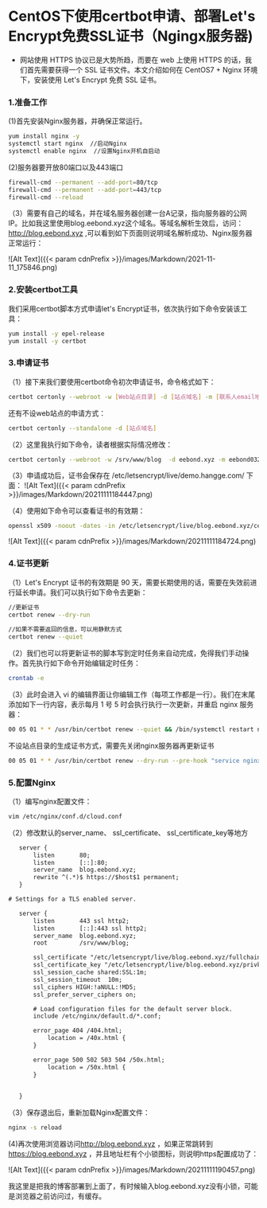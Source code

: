 # CentOS下使用certbot申请、部署Let's Encrypt免费SSL证书（Ngingx服务器)



- 网站使用 HTTPS 协议已是大势所趋，而要在 web 上使用 HTTPS 的话，我们首先需要获得一个 SSL 证书文件。本文介绍如何在 CentOS7 + Nginx 环境下，安装使用 Let's Encrypt 免费 SSL 证书。


### 1.准备工作

(1)首先安装Nginx服务器，并确保正常运行。

```bash
yum install nginx -y
systemctl start nginx  //启动Nginx
systemctl enable nginx  //设置Nginx开机自启动
```

(2)服务器要开放80端口以及443端口

```bash
firewall-cmd --permanent --add-port=80/tcp
firewall-cmd --permanent --add-port=443/tcp
firewall-cmd --reload
```

（3）需要有自己的域名，并在域名服务器创建一台A记录，指向服务器的公网IP。比如我这里使用blog.eebond.xyz这个域名。等域名解析生效后，访问：<http://blog.eebond.xyz> ,可以看到如下页面则说明域名解析成功、Nginx服务器正常运行：

![Alt Text]({{< param cdnPrefix >}}/images/Markdown/2021-11-11_175846.png)

### 2.安装certbot工具

我们采用certbot脚本方式申请let's Encrypt证书，依次执行如下命令安装该工具：

```bash
yum install -y epel-release
yum install -y certbot
```

### 3.申请证书

（1）接下来我们要使用certbot命令初次申请证书，命令格式如下：

```bash
certbot certonly --webroot -w [Web站点目录] -d [站点域名] -m [联系人email地址] --agree-tos
```

还有不设web站点的申请方式：

```bash
certbot certonly --standalone -d [站点域名]
```

（2）这里我执行如下命令，读者根据实际情况修改：

```bash
certbot certonly --webroot -w /srv/www/blog  -d eebond.xyz -m eebond0327@gmail.com --agree-tos
```

（3）申请成功后，证书会保存在 /etc/letsencrypt/live/demo.hangge.com/ 下面：
![Alt Text]({{< param cdnPrefix >}}/images/Markdown/20211111184447.png)

（4）使用如下命令可以查看证书的有效期：

```bash
openssl x509 -noout -dates -in /etc/letsencrypt/live/blog.eebond.xyz/cert.pem
```

![Alt Text]({{< param cdnPrefix >}}/images/Markdown/20211111184724.png)

### 4.证书更新

（1）Let's Encrypt 证书的有效期是 90 天，需要长期使用的话，需要在失效前进行延长申请。我们可以执行如下命令去更新：

```bash
//更新证书
certbot renew --dry-run
 
//如果不需要返回的信息，可以用静默方式
certbot renew --quiet
```

 （2）我们也可以将更新证书的脚本写到定时任务来自动完成，免得我们手动操作。首先执行如下命令开始编辑定时任务：

 ```bash
 crontab -e
 ```

 （3）此时会进入 vi 的编辑界面让你编辑工作（每项工作都是一行）。我们在末尾添加如下一行内容，表示每月 1 号 5 时会执行执行一次更新，并重启 nginx 服务器：

 ```bash
 00 05 01 * * /usr/bin/certbot renew --quiet && /bin/systemctl restart nginx
 ```

不设站点目录的生成证书方式，需要先关闭nginx服务器再更新证书

```bash
00 05 01 * * /usr/bin/certbot renew --dry-run --pre-hook "service nginx stop" --post-hook "service nginx start"
```

### 5.配置Nginx

（1）编写nginx配置文件：

```bash
vim /etc/nginx/conf.d/cloud.conf
```

 （2）修改默认的server_name、 ssl_certificate、 ssl_certificate_key等地方

 ```txt
    server {
        listen       80;
        listen       [::]:80;
        server_name  blog.eebond.xyz;
        rewrite ^(.*)$ https://$host$1 permanent;
    }

# Settings for a TLS enabled server.

    server {
        listen       443 ssl http2;
        listen       [::]:443 ssl http2;
        server_name  blog.eebond.xyz;
        root         /srv/www/blog;

        ssl_certificate "/etc/letsencrypt/live/blog.eebond.xyz/fullchain.pem";
        ssl_certificate_key "/etc/letsencrypt/live/blog.eebond.xyz/privkey.pem";
        ssl_session_cache shared:SSL:1m;
        ssl_session_timeout  10m;
        ssl_ciphers HIGH:!aNULL:!MD5;
        ssl_prefer_server_ciphers on;

        # Load configuration files for the default server block.
        include /etc/nginx/default.d/*.conf;

        error_page 404 /404.html;
            location = /40x.html {
        }

        error_page 500 502 503 504 /50x.html;
            location = /50x.html {
        }

        
    }
 ```

（3）保存退出后，重新加载Nginx配置文件：

```bash
nginx -s reload
```

(4)再次使用浏览器访问<http://blog.eebond.xyz> ，如果正常跳转到<https://blog.eebond.xyz> ，并且地址栏有个小锁图标，则说明https配置成功了：

![Alt Text]({{< param cdnPrefix >}}/images/Markdown/20211111190457.png)

我这里是把我的博客部署到上面了，有时候输入blog.eebond.xyz没有小锁，可能是浏览器之前访问过，有缓存。


